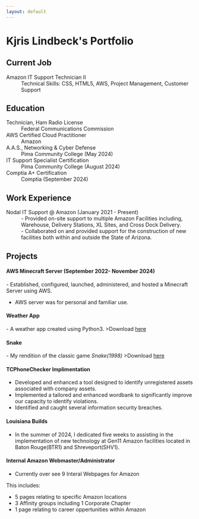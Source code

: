 ```yaml
---
layout: default
---
```

# Kjris Lindbeck's Portfolio

## Current Job
<dl>
<dt> Amazon IT Support Technician II </dt>
 <dd> Technical Skills: CSS, HTML5, AWS, Project Management, Customer Support </dd>
</dl>

## Education
<dl>
<dt>Technician, Ham Radio License</dt>
  <dd>Federal Communications Commission</dd>

<dt>AWS Certified Cloud Practitioner</dt>
  <dd>Amazon</dd>
  
<dt>A.A.S., Networking & Cyber Defense</dt>
  <dd>Pima Community College (May 2024)</dd>

<dt>IT Support Specialist Certification</dt>
  <dd>Pima Community College (August 2024)</dd> 

<dt>Comptia A+ Certification</dt>
  <dd>Comptia (September 2024)</dd>
</dl>

## Work Experience 

<dt>Nodal IT Support @ Amazon (January 2021 - Present)</dt>
<dd>- Provided on-site support to multiple Amazon Facilities including, Warehouse, Delivery Stations, XL Sites, and Cross Dock Delivery.</dd> 
<dd>- Collaborated on and provided support for the construction of new facilities both within and outside the State of Arizona.</dd> 

## Projects

<h4> AWS Minecraft Server (September 2022- November 2024) </h4>
- Established, configured, launched, administered, and hosted a Minecraft Server using AWS.

- AWS server was for personal and familiar use.


<h4> Weather App </h4>
- A weather app created using Python3.
>Download <a href="https://github.com/KLindbeck/WeatherApp/releases/tag/WeatherApp"> here </a>

<h4> Snake </h4> 
- My rendition of the classic game <i>Snake(1998)</i>
>Download <a href="https://github.com/KLindbeck/SnakeGame/releases/tag/Beta"> here </a>

<h4>TCPhoneChecker Implimentation</h4>

*  Developed and enhanced a tool designed to identify unregistered assets associated with company assets.
*  Implemented a tailored and enhanced wordbank to significantly improve our capacity to identify violations.
*  Identified and caught several information security breaches.

<h4>Louisiana Builds</h4>

- In the summer of 2024, I dedicated five weeks to assisting in the implementation of new technology at Gen11 Amazon facilities located in Baton Rouge(BTR1) and Shreveport(SHV1).

<h4>Internal Amazon Webmaster/Administrator</h4>

- Currently over see 9 Interal Webpages for Amazon

This includes:
*   5 pages relating to specific Amazon locations
*   3 Affinity groups including 1 Corporate Chapter
*   1 page relating to career oppertunities within Amazon
